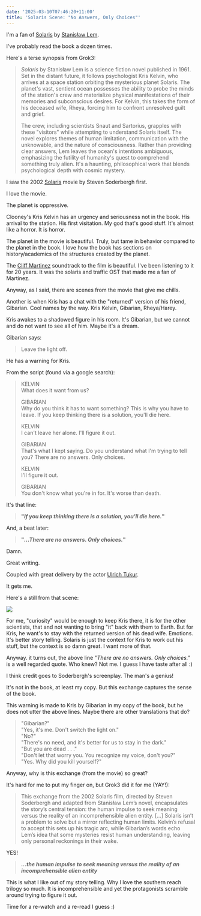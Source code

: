 ```yaml
---
date: '2025-03-10T07:46:20+11:00'
title: 'Solaris Scene: "No Answers, Only Choices"'
---
```


I'm a fan of [Solaris](https://www.goodreads.com/book/show/13243831-solaris) by [Stanisław Lem](https://en.wikipedia.org/wiki/Stanis%C5%82aw_Lem).

I've probably read the book a dozen times.

Here's a terse synopsis from Grok3:

> *Solaris* by Stanisław Lem is a science fiction novel published in 1961. Set in the distant future, it follows psychologist Kris Kelvin, who arrives at a space station orbiting the mysterious planet Solaris. The planet's vast, sentient ocean possesses the ability to probe the minds of the station's crew and materialize physical manifestations of their memories and subconscious desires. For Kelvin, this takes the form of his deceased wife, Rheya, forcing him to confront unresolved guilt and grief.
>
> The crew, including scientists Snaut and Sartorius, grapples with these "visitors" while attempting to understand Solaris itself. The novel explores themes of human limitation, communication with the unknowable, and the nature of consciousness. Rather than providing clear answers, Lem leaves the ocean's intentions ambiguous, emphasizing the futility of humanity's quest to comprehend something truly alien. It's a haunting, philosophical work that blends psychological depth with cosmic mystery.

I saw the 2002 [Solaris](https://www.imdb.com/title/tt0307479/) movie by Steven Soderbergh first.

I love the movie.

The planet is oppressive.

Clooney's Kris Kelvin has an urgency and seriousness not in the book. His arrival to the station. His first visitation. My god that's good stuff. It's almost like a horror. It is horror.

The planet in the movie is beautiful. Truly, but tame in behavior compared to the planet in the book. I love how the book has sections on history/academics of the structures created by the planet.

The [Cliff Martinez](https://en.wikipedia.org/wiki/Cliff_Martinez) soundtrack to the film is beautiful. I've been listening to it for 20 years. It was the solaris and traffic OST that made me a fan of Martinez.

Anyway, as I said, there are scenes from the movie that give me chills.

Another is when Kris has a chat with the "returned" version of his friend, Gibarian. Cool names by the way. Kris Kelvin, Gibarian, Rheya/Harey.

Kris awakes to a shadowed figure in his room. It's Gibarian, but we cannot and do not want to see all of him. Maybe it's a dream.

Gibarian says:

> Leave the light off.

He has a warning for Kris.

From the script (found via a google search):

> KELVIN\
> What does it want from us?
>
> GIBARIAN\
Why do you think it has to want something? This is why you have to leave. If you keep thinking there is a solution, you'll die here.
>
> KELVIN\
> I can't leave her alone. I'll figure it out.
>
> GIBARIAN\
> That's what I kept saying. Do you understand what I'm trying to tell you? There are no answers. Only choices.
>
> KELVIN\
> I'll figure it out.
>
> GIBARIAN\
> You don't know what you're in for.
> It's worse than death.

It's that line:

> **"_If you keep thinking there is a solution, you'll die here._"**

And, a beat later:

> **"_...There are no answers. Only choices._"**

Damn.

Great writing.

Coupled with great delivery by the actor [Ulrich Tukur](https://en.wikipedia.org/wiki/Ulrich_Tukur).

It gets me.

Here's a still from that scene:

![](/blog/pics/Solaris-Ulrich-Tukur.jpg)

For me, "curiosity" would be enough to keep Kris there, it is for the other scientists, that and not wanting to bring "it" back with them to Earth. But for Kris, he want's to stay with the returned version of his dead wife. Emotions. It's better story telling. Solaris is just the context for Kris to work out his stuff, but the context is so damn great. I want more of that.

Anyway. it turns out, the above line "_There are no answers. Only choices._" is a well regarded quote. Who knew? Not me. I guess I have taste after all :)

I think credit goes to Soderbergh's screenplay. The man's a genius!

It's not in the book, at least my copy. But this exchange captures the sense of the book.

This warning is made to Kris by Gibarian in my copy of the book, but he does not utter the above lines. Maybe there are other translations that do?

> "Gibarian?"\
> "Yes, it's me. Don't switch the light on."\
> "No?"\
> "There's no need, and it's better for us to stay in the dark."\
> "But you are dead . . ."\
> "Don't let that worry you. You recognize my voice, don't you?"\
> "Yes. Why did you kill yourself?"

Anyway, why is this exchange (from the movie) so great?

It's hard for me to put my finger on, but Grok3 did it for me (YAY!):

> This exchange from the 2002 Solaris film, directed by Steven Soderbergh and adapted from Stanisław Lem’s novel, encapsulates the story’s central tension: the human impulse to seek meaning versus the reality of an incomprehensible alien entity. [...] Solaris isn’t a problem to solve but a mirror reflecting human limits. Kelvin’s refusal to accept this sets up his tragic arc, while Gibarian’s words echo Lem’s idea that some mysteries resist human understanding, leaving only personal reckonings in their wake.

YES!

> **_...the human impulse to seek meaning versus the reality of an incomprehensible alien entity_**

This is what I like out of my story telling. Why I love the southern reach trilogy so much. It is incomprehensible and yet the protagonists scramble around trying to figure it out.

Time for a re-watch and a re-read I guess :)